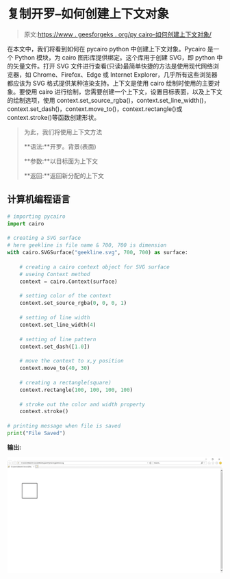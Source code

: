 # 复制开罗–如何创建上下文对象

> 原文:[https://www . geesforgeks . org/py cairo-如何创建上下文对象/](https://www.geeksforgeeks.org/pycairo-how-to-create-context-object/)

在本文中，我们将看到如何在 pycairo python 中创建上下文对象。Pycairo 是一个 Python 模块，为 cairo 图形库提供绑定。这个库用于创建 SVG，即 python 中的矢量文件。打开 SVG 文件进行查看(只读)最简单快捷的方法是使用现代网络浏览器，如 Chrome、Firefox、Edge 或 Internet Explorer，几乎所有这些浏览器都应该为 SVG 格式提供某种渲染支持。上下文是使用 cairo 绘制时使用的主要对象。要使用 cairo 进行绘制，您需要创建一个上下文，设置目标表面，以及上下文的绘制选项，使用 context.set_source_rgba()，context.set_line_width()，context.set_dash()，context.move_to()，context.rectangle()或 context.stroke()等函数创建形状。

> 为此，我们将使用上下文方法
> 
> **语法:**开罗。背景(表面)
> 
> **参数:**以目标面为上下文
> 
> **返回:**返回新分配的上下文

## 计算机编程语言

```py
# importing pycairo
import cairo

# creating a SVG surface
# here geekline is file name & 700, 700 is dimension
with cairo.SVGSurface("geekline.svg", 700, 700) as surface:

    # creating a cairo context object for SVG surface
    # useing Context method
    context = cairo.Context(surface)

    # setting color of the context
    context.set_source_rgba(0, 0, 0, 1)

    # setting of line width
    context.set_line_width(4)

    # setting of line pattern
    context.set_dash([1.0])

    # move the context to x,y position
    context.move_to(40, 30)

    # creating a rectangle(square)
    context.rectangle(100, 100, 100, 100)

    # stroke out the color and width property
    context.stroke()

# printing message when file is saved
print("File Saved")
```

**输出:**

![](img/84fda8a36016f8becca294b81354a08b.png)